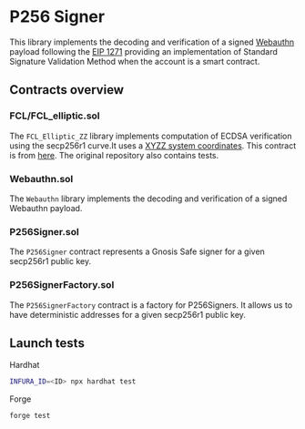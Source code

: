 # P256 Signer
This library implements the decoding and verification of a signed [Webauthn](https://www.w3.org/TR/webauthn-2/) payload following the [EIP 1271](https://eips.ethereum.org/EIPS/eip-1271) providing an implementation of Standard Signature Validation Method when the account is a smart contract.

## Contracts overview

### FCL/FCL_elliptic.sol

The `FCL_Elliptic_ZZ` library implements computation of ECDSA verification using the secp256r1 curve.It uses a [XYZZ system coordinates](https://hyperelliptic.org/EFD/g1p/auto-shortw-xyzz.html).
This contract is from [here](https://github.com/rdubois-crypto/FreshCryptoLib/tree/master). The original repository also contains tests.

### Webauthn.sol

The `Webauthn` library implements the decoding and verification of a signed Webauthn payload.

### P256Signer.sol

The `P256Signer` contract represents a Gnosis Safe signer for a given secp256r1 public key.

### P256SignerFactory.sol

The `P256SignerFactory` contract is a factory for P256Signers. It allows us to have deterministic addresses for a given secp256r1 public key.


## Launch tests

Hardhat
```bash
INFURA_ID=<ID> npx hardhat test
```

Forge
```bash
forge test
```